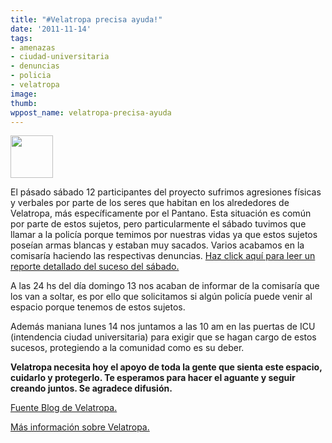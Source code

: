 ```yaml
---
title: "#Velatropa precisa ayuda!"
date: '2011-11-14'
tags:
- amenazas
- ciudad-universitaria
- denuncias
- policia
- velatropa
image: 
thumb: 
wppost_name: velatropa-precisa-ayuda
---
```


<img class="alignleft" title="Velatropa" src="http://www.velatropa.com.ar/wp-content/themes/atahualpa/images/logo.png" alt="" width="68" height="68" />

El pásado sábado 12 participantes del proyecto sufrimos agresiones físicas y verbales por parte de los seres que habitan en los alrededores de Velatropa, más específicamente por el Pantano. Esta situación es común por parte de estos sujetos, pero particularmente el sábado tuvimos que llamar a la policía porque temimos por nuestras vidas ya que estos sujetos poseían armas blancas y estaban muy sacados. Varios acabamos en la comisaría haciendo las respectivas denuncias. <a href="http://www.velatropa.com.ar/wp-content/uploads/2011/11/cronica-ataque.rtf">Haz click aquí para leer un reporte detallado del suceso del sábado.</a>

A las 24 hs del día domingo 13 nos acaban de informar de la comisaría que los van a soltar, es por ello que solicitamos si algún policía puede venir al espacio porque tenemos de estos sujetos.

Además maniana lunes 14 nos juntamos a las 10 am en las puertas de ICU (intendencia ciudad universitaria) para exigir que se hagan cargo de estos sucesos, protegiendo a la comunidad como es su deber.

<strong>Velatropa necesita hoy el apoyo de toda la gente que sienta este espacio, cuidarlo y protegerlo.
Te esperamos para hacer el aguante y seguir creando juntos.
Se agradece difusión.</strong>

<a href="http://www.velatropa.com.ar/necesitamos-tu-apoyo/" target="_blank">Fuente Blog de Velatropa.</a>

<a href="http://www.velatropa.com.ar/acerca-de/" target="_blank">Más información sobre Velatropa.</a>
